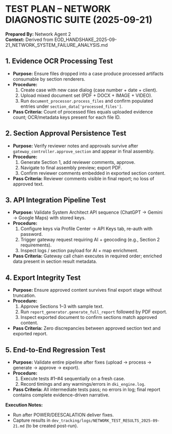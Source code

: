 ﻿# TEST PLAN – NETWORK DIAGNOSTIC SUITE (2025-09-21)

**Prepared By:** Network Agent 2  
**Context:** Derived from EOD_HANDSHAKE_2025-09-21_NETWORK_SYSTEM_FAILURE_ANALYSIS.md

## 1. Evidence OCR Processing Test
- **Purpose:** Ensure files dropped into a case produce processed artifacts consumable by section renderers.
- **Procedure:**
  1. Create case with new case dialog (case number + date + client).
  2. Upload mixed document set (PDF + DOCX + IMAGE + VIDEO).
  3. Run `document_processor.process_files` and confirm populated entries under `section_data['processed_files']`.
- **Pass Criteria:** Count of processed files equals uploaded evidence count; OCR/metadata keys present for each file ID.

## 2. Section Approval Persistence Test
- **Purpose:** Verify reviewer notes and approvals survive after `gateway_controller.approve_section` and appear in final assembly.
- **Procedure:**
  1. Generate Section 1, add reviewer comments, approve.
  2. Navigate to final assembly preview; export PDF.
  3. Confirm reviewer comments embedded in exported section content.
- **Pass Criteria:** Reviewer comments visible in final report; no loss of approved text.

## 3. API Integration Pipeline Test
- **Purpose:** Validate System Architect API sequence (ChatGPT → Gemini → Google Maps) with stored keys.
- **Procedure:**
  1. Configure keys via Profile Center → API Keys tab, re-auth with password.
  2. Trigger gateway request requiring AI + geocoding (e.g., Section 2 requirements).
  3. Inspect logs / section payload for AI + map enrichment.
- **Pass Criteria:** Gateway call chain executes in required order; enriched data present in section result metadata.

## 4. Export Integrity Test
- **Purpose:** Ensure approved content survives final export stage without truncation.
- **Procedure:**
  1. Approve Sections 1–3 with sample text.
  2. Run `report_generator.generate_full_report` followed by PDF export.
  3. Inspect exported document to confirm sections match approved content.
- **Pass Criteria:** Zero discrepancies between approved section text and exported report.

## 5. End-to-End Regression Test
- **Purpose:** Validate entire pipeline after fixes (upload → process → generate → approve → export).
- **Procedure:**
  1. Execute tests #1–#4 sequentially on a fresh case.
  2. Record timings and any warnings/errors in `dki_engine.log`.
- **Pass Criteria:** All intermediate tests pass; no errors in log; final report contains complete evidence-driven narrative.

**Execution Notes:**
- Run after POWER/DEESCALATION deliver fixes.
- Capture results in `dev_tracking/logs/NETWORK_TEST_RESULTS_2025-09-21.md` (to be created post-run).
